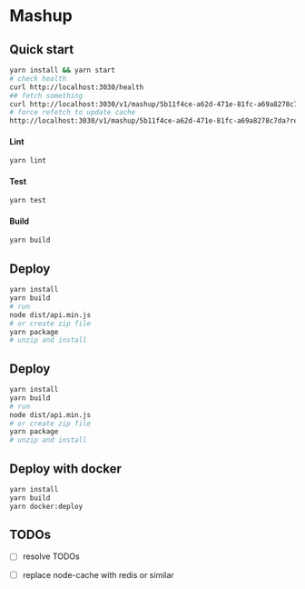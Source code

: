 # Mashup

## Quick start

```sh
yarn install && yarn start
# check health
curl http://localhost:3030/health
## fetch something
curl http://localhost:3030/v1/mashup/5b11f4ce-a62d-471e-81fc-a69a8278c7da
# force refetch to update cache
http://localhost:3030/v1/mashup/5b11f4ce-a62d-471e-81fc-a69a8278c7da?refetch
```

#### Lint
```sh
yarn lint
```

#### Test
```sh
yarn test
```

#### Build
```sh
yarn build
```

## Deploy
```sh
yarn install
yarn build
# run
node dist/api.min.js
# or create zip file
yarn package
# unzip and install
```

## Deploy
```sh
yarn install
yarn build
# run
node dist/api.min.js
# or create zip file
yarn package
# unzip and install
```

## Deploy with docker
```sh
yarn install
yarn build
yarn docker:deploy
```

## TODOs
- [ ] resolve TODOs
- [ ] replace node-cache with redis or similar

